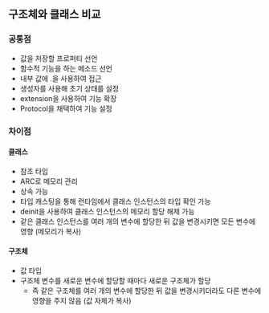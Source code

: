 ## 구조체와 클래스 비교
### 공통점
- 값을 저장할 프로퍼티 선언
- 함수적 기능을 하는 메소드 선언
- 내부 값에 .을 사용하여 접근
- 생성자를 사용해 초기 상태를 설정
- extension을 사용하여 기능 확장
- Protocol을 채택하여 기능 설정

### 차이점
#### 클래스
- 참조 타입
- ARC로 메모리 관리
- 상속 가능
- 타입 캐스팅을 통해 런타임에서 클래스 인스턴스의 타입 확인 가능
- deinit을 사용하여 클래스 인스턴스의 메모리 할당 해제 가능
- 같은 클래스 인스턴스를 여러 개의 변수에 할당한 뒤 값을 변경시키면 모든 변수에 영향 (메모리가 복사)

#### 구조체
- 값 타입
- 구조체 변수를 새로운 변수에 할당할 때마다 새로운 구조체가 할당
  + 즉 같은 구조체를 여러 개의 변수에 할당한 뒤 값을 변경시키더라도 다른 변수에 영향을 주지 않음 (값 자체가 복사)